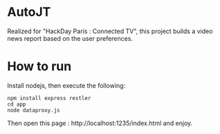 AutoJT
======

Realized for "HackDay Paris : Connected TV", this project builds a video news report based on the user preferences.

# How to run

Install nodejs, then execute the following:

``` 
npm install express restler
cd app
node dataproxy.js
```

Then open this page : http://localhost:1235/index.html and enjoy.

